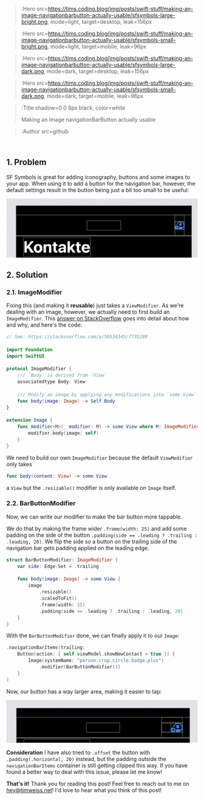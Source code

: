 > :Hero src=https://tims.coding.blog/img/posts/swift-stuff/making-an-image-navigationbarbutton-actually-usable/sfsymbols-large-bright.png,
>       mode=light,
>       target=desktop,
>       leak=156px

> :Hero src=https://tims.coding.blog/img/posts/swift-stuff/making-an-image-navigationbarbutton-actually-usable/sfsymbols-small-bright.png,
>       mode=light,
>       target=mobile,
>       leak=96px

> :Hero src=https://tims.coding.blog/img/posts/swift-stuff/making-an-image-navigationbarbutton-actually-usable/sfsymbols-large-dark.png,
>       mode=dark,
>       target=desktop,
>       leak=156px

> :Hero src=https://tims.coding.blog/img/posts/swift-stuff/making-an-image-navigationbarbutton-actually-usable/sfsymbols-small-dark.png,
>       mode=dark,
>       target=mobile,
>       leak=96px

> :Title shadow=0 0 8px black, color=white
>
> Making an Image navigationBarButton actually usable

> :Author src=github

<br>

## 1. Problem
SF Symbols is great for adding iconography, buttons and some images to your app. When using it to add a button for the navigation bar, however, the default settings result in the button being just a bit too small to be useful:

![Problem: Tappable area of button is too small](/img/posts/swift-stuff/making-an-image-navigationbarbutton-actually-usable/not-good.png)


## 2. Solution

### 2.1. ImageModifier
Fixing this (and making it **reusable**) just takes a `ViewModifier`. As we're dealing with an image, however, we actually need to first build an `ImageModifier`. This [answer on StackOverflow](https://stackoverflow.com/a/59534345/7735299) goes into detail about how and why, and here's the code:

```swift | ImageModifier.swift
// See: https://stackoverflow.com/a/59534345/7735299

import Foundation
import SwiftUI

protocol ImageModifier {
    /// `Body` is derived from `View`
    associatedtype Body: View

    /// Modify an image by applying any modifications into `some View`
    func body(image: Image) -> Self.Body
}

extension Image {
    func modifier<M>(_ modifier: M) -> some View where M: ImageModifier {
        modifier.body(image: self)
    }
}

```

We need to build our own `ImageModifier` because the default `ViewModifier` only takes 
``` swift
func body(content: View) -> some View
```
a `View` but the `.resizable()` modifier is only available on `Image` itself.

### 2.2. BarButtonModifier
Now, we can write our modifier to make the bar button more tappable.

We do that by making the frame wider `.frame(width: 25)` and add some padding on the side of the button `.padding(side == .leading ? .trailing : .leading, 20)`. We flip the side so a button on the trailing side of the navigation bar gets padding applied on the leading edge.

```swift | BarButtonModifier.swift
struct BarButtonModifier: ImageModifier {
    var side: Edge.Set = .trailing
    
    func body(image: Image) -> some View {
        image
            .resizable()
            .scaledToFit()
            .frame(width: 25)
            .padding(side == .leading ? .trailing : .leading, 20)
    }
}
```

With the `BarButtonModifier` done, we can finally apply it to our `Image`:

```swift
.navigationBarItems(trailing:
    Button(action: { self.viewModel.showNewContact = true }) {
        Image(systemName: "person.crop.circle.badge.plus")
            .modifier(BarButtonModifier())
    }
)
```

Now, our button has a way larger area, making it easier to tap:

![Solution: Button with bigger footprint](/img/posts/swift-stuff/making-an-image-navigationbarbutton-actually-usable/better.png)

**Consideration**
I have also tried to `.offset` the button with `.padding(.horizontal, 20)` instead, but the padding outside the `navigationBarItems` container is still getting clipped this way. If you have found a better way to deal with this issue, please let me know!



**That's it!** Thank you for reading this post! Feel free to reach out to me on [hey@timweiss.net](mailto:hey@timweiss.net?subject=Contact%20List%20in%20SwiftUI)! I'd love to hear what you think of this post!